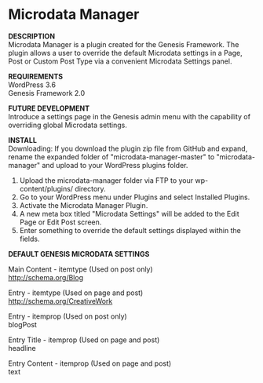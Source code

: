 Microdata Manager
=================

<strong>DESCRIPTION</strong><br />
Microdata Manager is a plugin created for the Genesis Framework. The plugin allows a user to override the default Microdata settings in a Page, Post or Custom Post Type via a convenient Microdata Settings panel.

<strong>REQUIREMENTS</strong><br />
WordPress 3.6<br />
Genesis Framework 2.0
 

<strong>FUTURE DEVELOPMENT</strong><br />
Introduce a settings page in the Genesis admin menu with the capability of overriding global Microdata settings.


<strong>INSTALL</strong><br />
Downloading: If you download the plugin zip file from GitHub and expand, rename the expanded folder of "microdata-manager-master" to "microdata-manager" and upload to your WordPress plugins folder.

1. Upload the microdata-manager folder via FTP to your wp-content/plugins/ directory.<br />
2. Go to your WordPress menu under Plugins and select Installed Plugins.<br />
3. Activate the Microdata Manager Plugin.<br />
4. A new meta box titled "Microdata Settings" will be added to the Edit Page or Edit Post screen.<br />
5. Enter something to override the default settings displayed within the fields.<br />


<strong>DEFAULT GENESIS MICRODATA SETTINGS</strong><br />

Main Content - itemtype (Used on post only)<br />
http://schema.org/Blog<br />

Entry - itemtype (Used on page and post)<br />
http://schema.org/CreativeWork<br />

Entry - itemprop (Used on post only)<br />
blogPost<br />

Entry Title - itemprop (Used on page and post)<br />
headline<br />

Entry Content - itemprop (Used on page and post)<br />
text<br />
